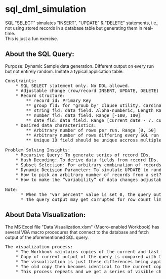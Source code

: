 # sql_dml_simulation
SQL "SELECT" simulates "INSERT", "UPDATE" &amp; "DELETE" statements, i.e., not using stored records in a database table but generating them in real-time.<br/>
This is just a fun exercise.

<h2>About the SQL Query:</h2>

Purpose: Dynamic Sample data generation. Different output on every run but not entirely random. Imitate a typical application table.

<pre>
Constraints:
    * SQL SELECT statement only. No DDL allowed.
    * Adjustable change (row/record INSERT, UPDATE, DELETE) behaviour.
    * Record structure:
        ** record_id: Primary Key
        ** group_fld: for "groub by" clause utility, cardinality [1, 4]
        ** string_fld: data field. Alpha-numberic, Length Range [4, 20]
        ** number_fld: data field. Range [-100, 100]
        ** date_fld: data field. Range [current_date - 7, current + 7]
    * Desired data characteristics:
        ** Arbitrary number of rows per run. Range [0, 50]
        ** Arbitrary number of rows differing every SQL run
        ** Unique ID field should be unique accross multiple runs of the SELECT statement

Problem Solving Insights:
    * Recursive Query: To generate series of record IDs.
    * Hash Decoding: To derive data fields from record IDs. This ties data fields to record IDs.
    * Subset Selection: For arbitrary combination of records every run. Simulates INSERT/DELETE.
    * Dynamic Decision Parameter: To simulate UPDATE to random fields.
    * How to pick an arbitrary number of records from a set?
    * How to make the “variability” of data changes adjustable?

Note:
      * When the "var_percent" value is set 0, the query outputs the same records every run. The simulated DML activity increases as this value increases.
      * The query output may get corrupted for row count limits above 10000. It can be altered to accomodate large amounts of output.
</pre>

<h2>About Data Visualization:</h2>

The MS Excel file "Data Visualization.xlsm" (Macro-enabled Workbook) has several VBA macro procedures that connect to the database and fetch output of the aforementioned SQL query.

<pre>
The visualization process:
    * The Workbook maintains copies of the current and last runs of the SQL query.
    * Copy of current output of the query is compared with that old copy and a list of differences is computed.
    * The visualization is just these differences being applied to the old copy.
    * The old copy then becomes identical to the current copy.
    * This process repeats and we get a series of visible changes to data.
</pre>
